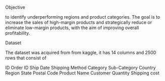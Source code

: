 Objective 

to identify underperforming regions and product categories. The goal is to increase the sales of high-margin products and strategically reduce or eliminate low-margin products, with the aim of improving overall profitability.

Dataset

The dataset was acquired from from kaggle, it has 14 columns and 2500 rows that consist of

ID
Order ID
Ship Date
Shipping Method
Category
Sub-Category
Country
Region
State
Postal Code
Product Name
Customer
Quantity
Shipping cost
